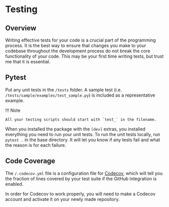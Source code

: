 # Testing

## Overview

Writing effective tests for your code is a crucial part of the programming process. It is the best way to ensure that changes you make to your codebase throughout the development process do not break the core functionality of your code. This may be your first time writing tests, but trust me that it is essential.

## Pytest

Put any unit tests in the `/tests` folder. A sample test (i.e. `/tests/sample/examples/test_sample.py`) is included as a representative example.

!!! Note

    All your testing scripts should start with `test_` in the filename.

When you installed the package with the `[dev]` extras, you installed everything you need to run your unit tests. To run the unit tests locally, run `pytest .` in the base directory. It will let you know if any tests fail and what the reason is for each failure.

## Code Coverage

The `/.codecov.yml` file is a configuration file for [Codecov](https://codecov.io/), which will tell you the fraction of lines covered by your test suite if the GitHub integration is enabled.

In order for Codecov to work properly, you will need to make a Codecov account and activate it on your newly made repository.
